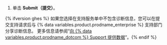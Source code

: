 1. 单击 **Submit（提交）**。

{% ifversion ghes %}
如果您选择在支持服务单中不包含诊断信息，您可以在提交支持请求后与
{% data variables.product.prodname_enterprise %} 支持部门分享诊断信息。 更多信息请参阅“[向 {% data variables.product.prodname_dotcom %} Support 提供数据](/enterprise/admin/guides/enterprise-support/providing-data-to-github-support)”。{% endif %}
